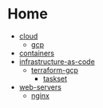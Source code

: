 # Home
<ul>
<li><a href="#cloud">cloud</a><ul>
<li><a href="#gcp">gcp</a><ul>
</ul>
</li>
</ul>
</li>
<li><a href="#containers">containers</a><ul>
</ul>
</li>
<li><a href="#infrastructure-as-code">infrastructure-as-code</a><ul>
<li><a href="#terraform-gcp">terraform-gcp</a><ul>
<li><a href="#taskset">taskset</a><ul>
</ul>
</li>
</ul>
</li>
</ul>
</li>
<li><a href="#web-servers">web-servers</a><ul>
<li><a href="#nginx">nginx</a><ul>
</ul>
</li>
</ul>
</li>
</ul>
